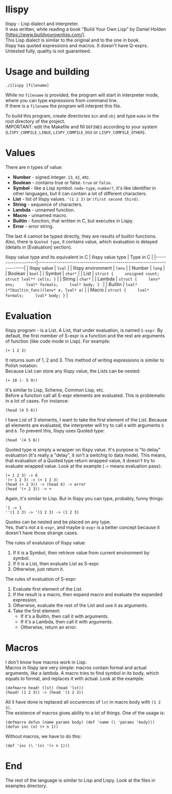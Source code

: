# Ilispy
Ilispy - Lisp dialect and interpreter.  
It was written, while reading a book "Build Your Own Lisp" by Daniel Holden [https://www.buildyourownlisp.com/].  
This Lisp dialect is similar to the original and to the one in book.  
Ilispy has quoted expressions and macros. It doesn't have Q-exprs.  
Untested fully, quality is not guaranteed.  

# Usage and building
	./ilispy [filename]
While no `filename` is provided, the program will start in interpreter mode, where you can type expressions from command line.  
If there is a `filename` the program will interpret this file.  
  
To build this program, create directories `bin` and `obj` and type `make` in the root directory of the project.  
IMPORTANT: edit the Makefile and fill `DEFINES` according to your system (`LISPY_COMPILE_LINUX`, `LISPY_COMPILE_OSX` or `LISPY_COMPILE_OTHER`).  

# Values
There are n types of value:

* __Number__ - signed integer. `13`, `42`, etc.
* __Boolean__ - contains true or false. `true` or `false`.
* __Symbol__ - like a Lisp symbol. `node-type`, `number?`, it's like identifier in other languages, but it can contain a lot of different characters.
* __List__ - list of Ilispy values. `'(1 2 3)` or `(first second third)`.
* __String__ - sequence of characters.
* __Lambda__ - unnamed function.
* __Macro__ - unnamed macro.
* __Builtin__ - function, that written in C, but executes in Lispy.
* __Error__ - error string.

The last 4 cannot be typed directly, they are results of builtin functions. Also, there is `Quoted type`, it contains value, which evaluation is delayed (details in [Evaluation] section).

Ilispy value type and its equivalent in C
| Ilispy value type  | Type in C                                                             |
|--------------------|-----------------------------------------------------------------------|
| Ilispy value       | `lval`                                                                |
| Ilispy environment | `lenv`                                                                |
| Number             | `long`                                                                |
| Boolean            | `bool`                                                                |
| Symbol             | `char*`                                                               |
| List               | ``` struct {     unsigned count;     struct lval** cells; } ```       |
| String             | `char*`                                                               |
| Lambda             | ``` struct {     lenv* env;     lval* formals;     lval* body; }  ``` |
| Builtin            | `lval* (*lbuiltin_func)(lenv* e, lval* a)`                            |
| Macro              | ``` struct {     lval* formals;     lval* body; } ```                 |

# Evaluation
Ilispy program - is a List. A List, that under evaluation, is named `S-expr`. By default, the first member of S-expr is a function and the rest are arguments of function (like code mode in Lisp). For example:

    (+ 1 2 3)

It returns sum of 1, 2 and 3. This method of writing expressions is similar to Polish notation.  
Because List can store any Ilispy value, the Lists can be nested:  

	(+ 10 (- 5 9))

It's similar to Lisp, Scheme, Common Lisp, etc.  
Before a function call all S-expr elements are evaluated. This is problematic in a lot of cases. For instance:  

	(head (4 5 6))

I have List of 3 elements, I want to take the first element of the List. Because all elements are evaluated, the interpreter will try to call `4` with arguments `5` and `6`. To prevent this, Ilispy uses Quoted type:  

	(head '(4 5 6))

Quoted type is simply a wrapper on Ilispy value. It's purpose is "to delay" evaluation (it's really a "delay", it isn't a switchig to data mode). This means, that evaluation of a Quoted type return wrapped value, it doesn't try to evaluate wrapped value. Look at the example (`->` means evaluation pass):  

	(+ 1 2 3) -> 6
	'(+ 1 2 3) -> (+ 1 2 3)
	(head (+ 2 3)) -> (head 6) -> error
	(head '(+ 2 3)) -> +

Again, it's similar to Lisp. But in Ilispy you can type, probably, funny things:  

	'1 -> 1
	''(1 2 3) -> '(1 2 3) -> (1 2 3)

Quotes can be nested and be placed on any type.  
Yes, that's not a `Q-expr`, and maybe `Q-expr` is a better concept because it doesn't have those strange cases.    

The rules of evalutaion of Ilispy value:

1. If it is a Symbol, then retrieve value from current environment by symbol.  
2. If it is a List, then evaluate List as S-expr.  
3. Otherwise, just return it.  

The rules of evaluation of S-expr:

1. Evaluate first element of the List.  
2. If the result is a macro, then expand macro and evaluate the expanded expression.
3. Otherwise, evaluate the rest of the List and use it as arguments.  
2. Take the first element:
	* If it's a Builtin, then call it with arguments.  
	* If it's a Lambda, then call it with arguments.  
	* Otherwise, return an error.  

# Macros
I don't know how macros work in Lisp.  
Macros in Ilispy iare very simple: macros contain formal and actual arguments, like a lambda. A macro tries to find symbol in its body, which equals to formal, and replaces it with actual. Look at the example:  

	(defmacro head! (lst) (head 'lst))
	(head! (1 2 3)) -> (head '(1 2 3))

All it have done is replaced all occurences of `lst` in macro body with `(1 2 3)`.  
The existence of macros gives ability to a lot of things. One of the usage is:  

	(defmacro defun (name params body) (def 'name (\ 'params 'body)))
	(defun inc (n) (+ n 1))

Without macros, we have to do this:  

	(def 'inc (\ '(n) '(+ n 1)))
	
# End
The rest of the language is similar to Lisp and Lispy. Look at the files in examples directory.
